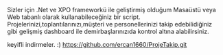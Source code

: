 Sizler için .Net ve XPO frameworkü ile geliştirmiş olduğum
 Masaüstü veya Web tabanlı olarak kullanabileceğiniz bir script.
 Projelerinizi,toplantılarınızı,müşteri ve personellerinizi takip edebilidiğiniz gibi gelişmiş 
 dashboard ile demirbaşlarınızıda kontrol altına alabilirsiniz.

keyifli indirmeler. :)
https://github.com/ercan1660/ProjeTakip.git

